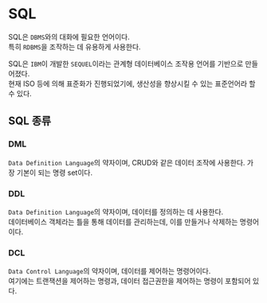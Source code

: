 # SQL

SQL은 `DBMS`와의 대화에 필요한 언어이다.  
특히 `RDBMS`을 조작하는 데 유용하게 사용한다.

SQL은 `IBM`이 개발한 `SEQUEL`이라는 관계형 데이터베이스 조작용 언어를 기반으로 만들어졌다.  
현재 ISO 등에 의해 표준화가 진행되었기에, 생산성을 향상시킬 수 있는 표준언어라 할 수 있다.

## SQL 종류

### DML

`Data Definition Language`의 약자이며, CRUD와 같은 데이터 조작에 사용한다. 가장 기본이 되는 명령 set이다.

### DDL

`Data Definition Language`의 약자이며, 데이터를 정의하는 데 사용한다.  
데이터베이스 객체라는 틀을 통해 데이터를 관리하는데, 이를 만들거나 삭제하는 명령어이다.

### DCL 

`Data Control Language`의 약자이며, 데이터를 제어하는 명령어이다.  
여기에는 트랜잭션을 제어하는 명령과, 데이터 접근권한을 제어하는 명령이 포함되어 있다.

